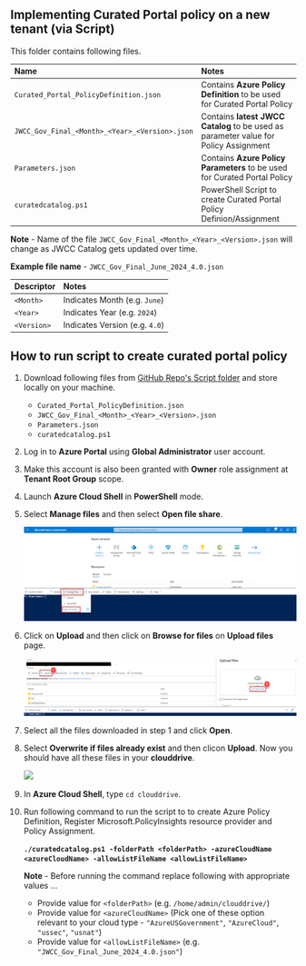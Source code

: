 ## Implementing Curated Portal policy on a new tenant (via Script) 

This folder contains following files.

|  Name                                           |  Notes                                                                                  |
|:------------------------------------------------|:----------------------------------------------------------------------------------------|
| `Curated_Portal_PolicyDefinition.json`          | Contains **Azure Policy Definition** to be used for Curated Portal Policy               |
| `JWCC_Gov_Final_<Month>_<Year>_<Version>.json`  | Contains **latest JWCC Catalog** to be used as parameter value for Policy Assignment    |
| `Parameters.json`                               | Contains **Azure Policy Parameters** to be used for Curated Portal Policy               |
| `curatedcatalog.ps1`                            | PowerShell Script to create Curated Portal Policy Definion/Assignment                   |

**Note** - Name of the file `JWCC_Gov_Final_<Month>_<Year>_<Version>.json` will change as JWCC Catalog gets updated over time.

**Example file name** - `JWCC_Gov_Final_June_2024_4.0.json`

|  Descriptor |  Notes                         |
|:------------|:-------------------------------|
| `<Month>`   | Indicates Month (e.g. `June`)  |
| `<Year>`    | Indicates Year (e.g. `2024`)   |
| `<Version>` | Indicates Version (e.g. `4.0`) |


## How to run script to create curated portal policy

1. Download following files from [GitHub Repo's Script folder](https://github.com/Azure/jwcc-curated-portal/tree/main/Azure%20Government/AzurePolicyFiles-CuratedPortal/Script) and store locally on your machine.

    - `Curated_Portal_PolicyDefinition.json`
    - `JWCC_Gov_Final_<Month>_<Year>_<Version>.json`
    - `Parameters.json`
    - `curatedcatalog.ps1`

2. Log in to **Azure Portal** using **Global Administrator** user account.

3. Make this account is also been granted with **Owner** role assignment at **Tenant Root Group** scope.

4. Launch **Azure Cloud Shell** in **PowerShell** mode.

5. Select **Manage files** and then select **Open file share**.

    ![](media/1-Open-File-Share.png)

6. Click on **Upload** and then click on **Browse for files** on **Upload files** page.

    ![](media/2-Upload-Files.png)

7. Select all the files downloaded in step 1 and click **Open**.

8. Select **Overwrite if files already exist** and then clicon **Upload**. Now you should have all these files in your **clouddrive**.

    ![](media/3-Upload.pngpng)

9. In **Azure Cloud Shell**, type `cd clouddrive`.

10. Run following command to run the script to to create Azure Policy Definition, Register Microsoft.PolicyInsights resource provider and Policy Assignment.

    **`./curatedcatalog.ps1 -folderPath <folderPath> -azureCloudName <azureCloudName> -allowListFileName <allowListFileName>`**

    **Note** - Before running the command replace following with appropriate values ...
    - Provide value for `<folderPath>` (e.g. `/home/admin/clouddrive/`)
    - Provide value for `<azureCloudName>` (Pick one of these option relevant to your cloud type - `"AzureUSGovernment"`, `"AzureCloud"`, `"ussec"`, `"usnat"`)
    - Provide value for `<allowListFileName>` (e.g. `"JWCC_Gov_Final_June_2024_4.0.json"`)

    

